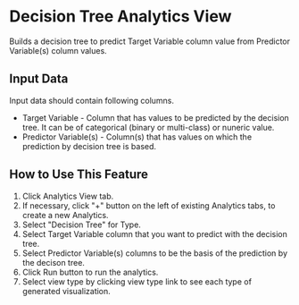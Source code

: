# Decision Tree Analytics View

Builds a decision tree to predict Target Variable column value from Predictor Variable(s) column values.

## Input Data
Input data should contain following columns.

  * Target Variable - Column that has values to be predicted by the decision tree. It can be of categorical (binary or multi-class) or nuneric value.
  * Predictor Variable(s) - Column(s) that has values on which the prediction by decision tree is based.

## How to Use This Feature
1. Click Analytics View tab.
2. If necessary, click "+" button on the left of existing Analytics tabs, to create a new Analytics.
3. Select "Decision Tree" for Type.
4. Select Target Variable column that you want to predict with the decision tree.
5. Select Predictor Variable(s) columns to be the basis of the prediction by the decison tree.
6. Click Run button to run the analytics.
7. Select view type by clicking view type link to see each type of generated visualization.

